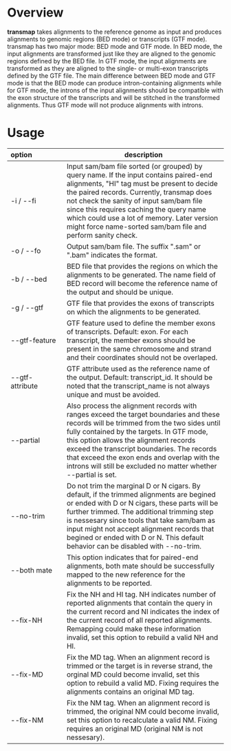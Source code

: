 Overview
====
**transmap** takes alignments to the reference genome as input and produces alignments to genomic regions (BED mode) or transcripts (GTF mode). transmap has two major mode: BED mode and GTF mode. In BED mode, the input alignments are transformed just like they are aligned to the  genomic regions defined by the BED file. In GTF mode, the input alignments are transformed as they are aligned to  the single- or multi-exon transcripts defined by the GTF file. The main difference between BED mode and GTF mode is that the BED mode can produce intron-containing alignments while for GTF mode, the introns of the input alignments should be compatible with the exon structure of the transcripts and will be stitched in the transformed alignments. Thus GTF mode will not produce alignments with introns.

Usage
====
 | option&nbsp;&nbsp;&nbsp;&nbsp;&nbsp;&nbsp;&nbsp;&nbsp;&nbsp;&nbsp;&nbsp;&nbsp;&nbsp;&nbsp;&nbsp; | description
 ---- | ---- 
 -i / --fi | Input sam/bam file sorted (or grouped) by query name. If the input contains paired-end alignments, "HI" tag must be present to decide the paired records. Currently, transmap does not check the sanity of input sam/bam file since this requires caching the query name which could use a lot of memory. Later version might force name-sorted sam/bam file and perform sanity check.
-o / --fo | Output sam/bam file. The suffix ".sam" or ".bam" indicates the format.
-b / --bed | BED file that provides the regions on which the alignments to be generated. The name field of BED record will become the reference name of the output and should be unique.
-g / --gtf | GTF file that provides the exons of transcripts on which the alignments to be generated.
--gtf-feature | GTF feature used to define the member exons of transcripts. Default: exon. For each transcript, the member exons should be present in the same chromosome and strand and their coordinates should not be overlaped.
--gtf-attribute | GTF attribute used as the reference name of the output. Default: transcript_id. It should be noted that the transcript_name is not always unique and must be avoided.
--partial | Also process the alignment records with ranges exceed the target boundaries and these records will be trimmed from the two sides until fully contained by the targets. In GTF mode, this option allows the alignment records exceed the transcript boundaries. The records that exceed the exon ends and overlap with the introns will still be excluded no matter whether --partial is set.
--no-trim | Do not trim the marginal D or N cigars. By default, if the trimmed alignments are begined or ended with D or N cigars, these parts will be further trimmed. The additional trimming step is nessesary since tools that take sam/bam as input might not accept alignment records that begined or ended with D or N. This default behavior can be disabled with --no-trim.
--both mate |  This option indicates that for paired-end alignments, both mate should be successfully mapped to the new reference for the alignments to be reported.
--fix-NH | Fix the NH and HI tag. NH indicates number of reported alignments that contain the query in the current record and NI indicates the index of the current record of all reported alignments. Remapping  could make these information invalid, set this option to rebuild a valid NH and HI.
--fix-MD | Fix the MD tag. When an alignment record is trimmed or the target is in reverse strand, the orginal MD could become invalid, set this option to rebuild a valid MD. Fixing requires the alignments contains an original MD tag.
--fix-NM | Fix the NM tag. When an alignment record is trimmed, the original NM could become invalid, set this option to recalculate a valid NM. Fixing requires an original MD (original NM is not nessesary).
